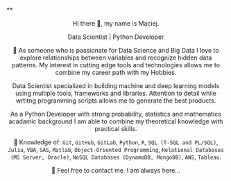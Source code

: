 **<div align="center">Hi there 👋, my name is Maciej.<div/>
<p align="center">Data Scientist | Python Developer<p/>

 :thought_balloon: As someone who is passionate for Data Science and Big Data I love to explore relationships between variables and recognize hidden data patterns. My interest in cutting edge tools and technologies allows me to combine my career path with my Hobbies.

Data Scientist specialized in building machine and deep learning models using multiple tools, frameworks and libraries. Attention to detail while wrtitng programming scripts allows me to generate the best products.

As a Python Developer with strong probability, statistics and mathematics acadamic background I am able to combine my theoretical knowledge with practical skills.

:speech_balloon: Knowledge of: `Git`, `GitHub`, `GitLab`, `Python`, `R`, `SQL (T-SQL and PL/SQL)`, `Julia`, `VBA`, `SAS`, `Matlab`, `Object-Oriented Programming`,
`Relational Databases (MS Server, Oracle)`, `NoSQL Databases (DynamoDB, MongoDB)`, `AWS`, `Tableau`.


:email: Feel free to contact me. I am always here...

